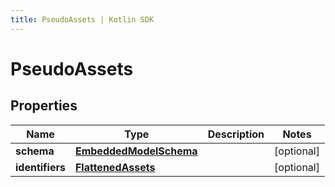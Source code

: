 ```yaml
---
title: PseudoAssets | Kotlin SDK
---
```




# PseudoAssets

## Properties
Name | Type | Description | Notes
------------ | ------------- | ------------- | -------------
**schema** | [**EmbeddedModelSchema**](EmbeddedModelSchema) |  |  [optional]
**identifiers** | [**FlattenedAssets**](FlattenedAssets) |  |  [optional]




